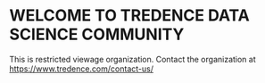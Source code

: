 # WELCOME TO TREDENCE DATA SCIENCE COMMUNITY #
This is restricted viewage organization.
Contact the organization at https://www.tredence.com/contact-us/

